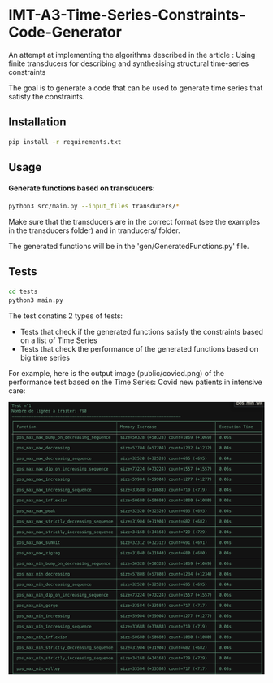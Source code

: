 # IMT-A3-Time-Series-Constraints-Code-Generator

An attempt at implementing the algorithms described in the article : Using finite transducers for describing and synthesising structural time-series constraints

The goal is to generate a code that can be used to generate time series that satisfy the constraints.


## Installation

```bash
pip install -r requirements.txt
```

## Usage

#### Generate functions based on transducers:

```bash
python3 src/main.py --input_files transducers/*
```

Make sure that the transducers are in the correct format (see the examples in the transducers folder)
and in tranducers/ folder.

The generated functions will be in the 'gen/GeneratedFunctions.py' file.

## Tests

```bash
cd tests
python3 main.py
```

The test conatins 2 types of tests:
- Tests that check if the generated functions satisfy the constraints based on a list of Time Series
- Tests that check the performance of the generated functions based on big time series

For example, here is the output image (public/covied.png) of the performance test based on the Time Series: Covid new patients in intensive care:

![Covid new patients in intensive care](public/perf-test.png)
